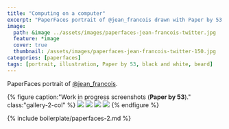 ```yaml
---
title: "Computing on a computer"
excerpt: "PaperFaces portrait of @jean_francois drawn with Paper by 53 on an iPad."
image: 
  path: &image ../assets/images/paperfaces-jean-francois-twitter.jpg 
  feature: *image
  cover: true
  thumbnail: /assets/images/paperfaces-jean-francois-twitter-150.jpg
categories: [paperfaces]
tags: [portrait, illustration, Paper by 53, black and white, beard]
---
```


PaperFaces portrait of [@jean_francois](https://twitter.com/jean_francois).

{% figure caption:"Work in progress screenshots (**Paper by 53**)." class:"gallery-2-col" %}
[![](/assets/images/paperfaces-jean-francois-process-1-600.jpg)](/assets/images/paperfaces-jean-francois-process-1-lg.jpg)
[![](/assets/images/paperfaces-jean-francois-process-2-600.jpg)](/assets/images/paperfaces-jean-francois-process-2-lg.jpg)
[![](/assets/images/paperfaces-jean-francois-process-3-600.jpg)](/assets/images/paperfaces-jean-francois-process-3-lg.jpg)
[![](/assets/images/paperfaces-jean-francois-process-4-600.jpg)](/assets/images/paperfaces-jean-francois-process-4-lg.jpg)
{% endfigure %}

{% include boilerplate/paperfaces-2.md %}
